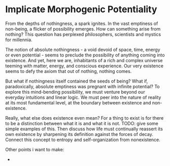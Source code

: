 # Implicate Morphogenic Potentiality

From the depths of nothingness, a spark ignites. In the vast emptiness of non-being, a flicker of possibility emerges. How can something arise from nothing? This question has perplexed philosophers, scientists and mystics for millennia.

The notion of absolute nothingness - a void devoid of space, time, energy or even potential - seems to preclude the possibility of anything coming into existence. And yet, here we are, inhabitants of a rich and complex universe teeming with matter, energy, and conscious experience. Our very existence seems to defy the axiom that out of nothing, nothing comes.

But what if nothingness itself contained the seeds of being? What if, paradoxically, absolute emptiness was pregnant with infinite potential? To explore this mind-bending possibility, we must venture beyond our everyday intuitions and linear logic. We must peer into the nature of reality at its most fundamental level, at the boundary between existence and non-existence.

Really, what else does existence even mean? For a thing to exist is for there to be a distinction between what it is and what it is not. TODO: give some simple examples of this. Then discuss how life must continually reassert its own existence by sharpening its definition against the forces of decay. Connect this concept to entropy and self-organization from nonexistence.

Other points i want to make:

- 